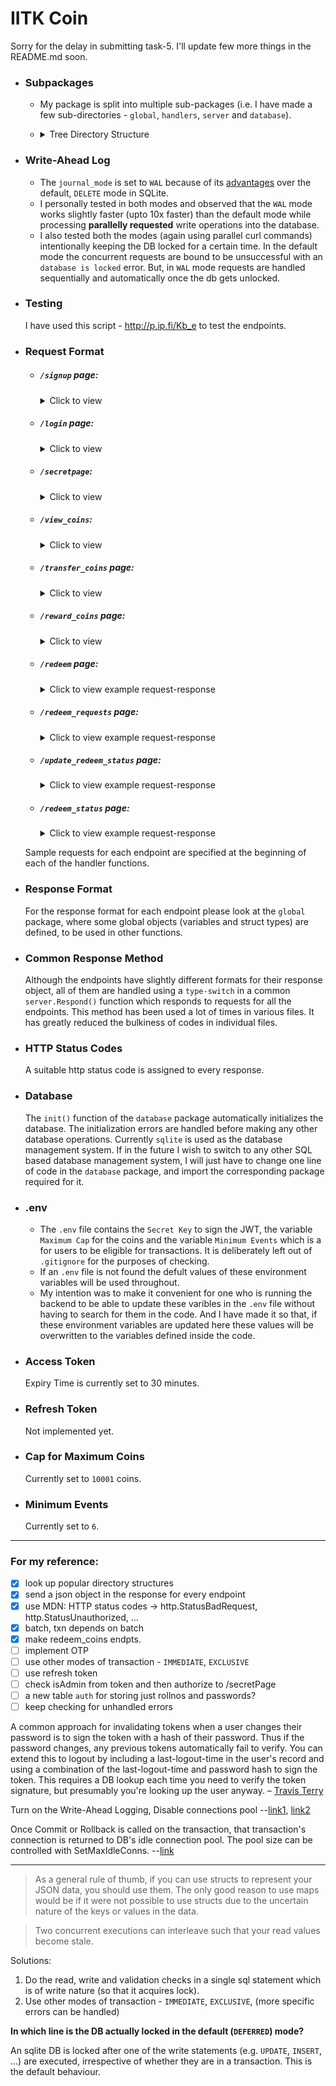 # IITK Coin

Sorry for the delay in submitting task-5. I'll update few more things in the README.md soon.

- ### Subpackages
  - My package is split into multiple sub-packages (i.e. I have made a few sub-directories - `global`, `handlers`, `server` and `database`).
  - <details>
      <summary>Tree Directory Structure</summary>
      
      ```
      iitk-coin
      ├── database
      │   └── commonOps.go
      │   └── init.go
      │   └── txnOps.go
      ├── global
      │   └── globalObjects.go
      │   └── init.go
      ├── handlers
      │   ├── balance.go
      │   ├── loginpage.go
      │   ├── redeem.go
      │   ├── reward.go
      │   ├── secretpage.go
      │   └── signuppage.go
      │   └── transfer.go
      ├── server
      │   ├── jwt.go
      │   └── respond.go
      ├── .env
      ├── .gitignore
      ├── go.mod
      ├── go.sum
      ├── iitkusers.db
      ├── iitkusers.db-shm
      ├── iitkusers.db-wal
      ├── main.go
      └── README.md
      ```
    </details>

- ### Write-Ahead Log
  - The `journal_mode` is set to `WAL` because of its [advantages](https://sqlite.org/wal.html#overview) over the default, `DELETE` mode in SQLite.
  - I personally tested in both modes and observed that the `WAL` mode works slightly faster (upto 10x faster) than the default mode while processing **parallelly requested** write operations into the database.
  - I also tested both the modes (again using parallel curl commands) intentionally keeping the DB locked for a certain time. In the default mode the concurrent requests are bound to be unsuccessful with an `database is locked` error. But, in `WAL` mode requests are handled sequentially and automatically once the db gets unlocked.

- ### Testing
  I have used this script - http://p.ip.fi/Kb_e to test the endpoints.

- ### Request Format
  - ##### `/signup` page:
    <details>
      <summary>Click to view</summary>
      
      ```http
      POST /signup HTTP/1.1
      HOST: localhost:8080
      Content-Type: application/json
      Accept: application/json

      {
        "rollno":   <Your_Rollno>,
        "name":     "<Your_Name>",
        "password": "<Your_Password>",
        "batch":    "<Your_Batch>"
      }
      ```
    </details>
  - ##### `/login` page:
    <details>
      <summary>Click to view</summary>
      
      ```http
      POST /login HTTP/1.1
      HOST: localhost:8080
      Content-Type: application/json
      Accept: application/json

      {
        "rollno":   <Your_Rollno>,
        "password": "<Your_Password>"
      }
      ```
    </details>
  - ##### `/secretpage`:
    <details>
      <summary>Click to view</summary>
      
      ```http
      GET /secretpage HTTP/1.1
      HOST: localhost:8080
      Content-Type: application/json
      Accept: application/json
      Authorization: Bearer <Token>
      ```
    </details>
  - ##### `/view_coins`:
    <details>
      <summary>Click to view</summary>
      
      ```http
      GET /view_coins HTTP/1.1
      HOST: localhost:8080
      Content-Type: application/json
      Accept: application/json
      Authorization: Bearer <Token>
      ```
    </details>
  - ##### `/transfer_coins` page:
    <details>
      <summary>Click to view</summary>
      
      ```http
      POST /transfer_coins HTTP/1.1
      HOST: localhost:8080
      Content-Type: application/json
      Accept: application/json
      Authorization: Bearer <Token>

      {
        "receiver":    <Receiver_Rollno>,
        "amount":      <Amount>,
        "description": "<Remarks>"
      }
      ```
    </details>
  - ##### `/reward_coins` page:
    <details>
      <summary>Click to view</summary>
      
      ```http
      POST /reward_coins HTTP/1.1
      HOST: localhost:8080
      Content-Type: application/json
      Accept: application/json
      Authorization: Bearer <Token>

      {
        "receiver":    <Receiver_Rollno>,
        "amount":      <Amount>,
        "description": "<Remarks>"
      }
      ```
    </details>
  - ##### `/redeem` page:
    <details>
      <summary>Click to view example request-response</summary>
      
      ```http
      POST /redeem HTTP/1.1
      HOST: localhost:8080
      Content-Type: application/json
      Accept: application/json
      Authorization: Bearer eyJhbGciOiJIUzI1NiIsInR5cCI6IkpXVCJ9.eyJiYXRjaCI6IlkxOSIsImV4cCI6MTYyNjQwOTMxMSwicm9sZSI6IiIsInJvbGxubyI6MTkyMTk3fQ.Rhe8kysvwYe8WC_kNEeithxaf-lHw1FgE1urJld1Y6g

      {
        "item_id": 91021,
        "price": 50,
        "description": "Testing an eligible sender."
      }
      ```
      Response body-

      ```
      {
        "message": "Redeem request successful",
        "error": null,
        "request_id": 4
      }
      ```
    </details>
  - ##### `/redeem_requests` page:
    <details>
      <summary>Click to view example request-response</summary>
      
      ```http
      GET /redeem_requests HTTP/1.1
      HOST: localhost:8080
      Content-Type: application/json
      Accept: application/json
      Authorization: Bearer eyJhbGciOiJIUzI1NiIsInR5cCI6IkpXVCJ9.eyJiYXRjaCI6IlkxOCIsImV4cCI6MTYyNjQwOTM1Niwicm9sZSI6IkFkbWluIiwicm9sbG5vIjoxODExOTd9.aOwSdGSmEyaQYGhJNBAt449rcFi3fQ6JT0u6gu7Adtg
      ```
      Response body-

      ```
      {
        "message": null,
        "error": null,
        "data": [
          {
            "request_id": 2,
            "redeemer": 192197,
            "item_id": 91020,
            "amount": 30,
            "description": "Testing an eligible sender.",
            "requested_on": "2021-07-16T02:37:48Z"
          },
          {
            "request_id": 3,
            "redeemer": 192197,
            "item_id": 91021,
            "amount": 50,
            "description": "Testing an eligible sender.",
            "requested_on": "2021-07-16T03:52:25Z"
          }
        ]
      }
      ```
    </details>
  - ##### `/update_redeem_status` page:
    <details>
      <summary>Click to view example request-response</summary>
      
      ```http
      POST /update_redeem_status HTTP/1.1
      HOST: localhost:8080
      Content-Type: application/json
      Accept: application/json
      Authorization: Bearer eyJhbGciOiJIUzI1NiIsInR5cCI6IkpXVCJ9.eyJiYXRjaCI6IlkxOCIsImV4cCI6MTYyNjQxMTQ5MCwicm9sZSI6IkFkbWluIiwicm9sbG5vIjoxODExOTd9.mrNBbfpwp9GjNKb2G0OgNbKNX8kdoJbafidMFof3sd0

      {
        "request_id": 3,
        "user": 192197,
        "coins": 50,
        "status": "Accept",
        "description": "Testing an Admin"
      }
      ```
      Response body-

      ```
      {
        "message": "Redeem updated successfully",
        "error": null,
        "transaction_id": 3
      }
      ```
    </details>
  - ##### `/redeem_status` page:
    <details>
      <summary>Click to view example request-response</summary>
      
      ```http
      GET /redeem_requests HTTP/1.1
      HOST: localhost:8080
      Content-Type: application/json
      Accept: application/json
      Authorization: Bearer eyJhbGciOiJIUzI1NiIsInR5cCI6IkpXVCJ9.eyJiYXRjaCI6IlkxOCIsImV4cCI6MTYyNjQwOTM1Niwicm9sZSI6IkFkbWluIiwicm9sbG5vIjoxODExOTd9.aOwSdGSmEyaQYGhJNBAt449rcFi3fQ6JT0u6gu7Adtg
      ```
      Response body-

      ```
      {
        "message": null,
        "error": null,
        "data": [
          {
            "id": 1,
            "item_id": 91019,
            "amount": 10,
            "description": "Testing an Admin",
            "status": "Accepted",
            "requested_on": "2021-07-16T00:51:47Z",
            "responded_on": "2021-07-16T03:53:28Z"
          },
          {
            "id": 2,
            "item_id": 91020,
            "amount": 30,
            "description": "Testing an eligible sender.",
            "status": "Pending",
            "requested_on": "2021-07-16T02:37:48Z",
            "responded_on": "0001-01-01T00:00:00Z"
          },
          {
            "id": 3,
            "item_id": 91021,
            "amount": 50,
            "description": "Testing an Admin",
            "status": "Accepted",
            "requested_on": "2021-07-16T03:52:25Z",
            "responded_on": "2021-07-16T04:29:16Z"
          },
          {
            "id": 4,
            "item_id": 91021,
            "amount": 50,
            "description": "Testing an eligible sender.",
            "status": "Pending",
            "requested_on": "2021-07-16T04:26:43Z",
            "responded_on": "0001-01-01T00:00:00Z"
          }
        ]
      }
      ```
    </details>
  Sample requests for each endpoint are specified at the beginning of each of the handler functions.

- ### Response Format
  For the response format for each endpoint please look at the `global` package, where some global objects (variables and struct types) are defined, to be used in other functions.

- ### Common Response Method
  Although the endpoints have slightly different formats for their response object, all of them are handled using a `type-switch` in a common `server.Respond()` function which responds to requests for all the endpoints. This method has been used a lot of times in various files. It has greatly reduced the bulkiness of codes in individual files.

- ### HTTP Status Codes
  A suitable http status code is assigned to every response.

- ### Database
  The `init()` function of the `database` package automatically initializes the database. The initialization errors are handled before making any other database operations. Currently `sqlite` is used as the database management system. If in the future I wish to switch to any other SQL based database management system, I will just have to change one line of code in the `database` package, and import the corresponding package required for it.

- ### .env
  - The `.env` file contains the `Secret Key` to sign the JWT, the variable `Maximum Cap` for the coins and the variable `Minimum Events` which is a for users to be eligible for transactions. It is deliberately left out of `.gitignore` for the purposes of checking.
  - If an `.env` file is not found the defult values of these environment variables will be used throughout.
  - My intention was to make it convenient for one who is running the backend to be able to update these varibles in the `.env` file without having to search for them in the code. And I have made it so that, if these environment variables are updated here these values will be overwritten to the variables defined inside the code.

- ### Access Token
  Expiry Time is currently set to 30 minutes.

- ### Refresh Token
  Not implemented yet.

- ### Cap for Maximum Coins
  Currently set to `10001` coins.

- ### Minimum Events
  Currently set to `6`.

---
### For my reference:
- [x] look up popular directory structures
- [x] send a json object in the response for every endpoint
- [x] use MDN: HTTP status codes -> http.StatusBadRequest, http.StatusUnauthorized, ...
- [x] batch, txn depends on batch
- [X] make redeem_coins endpts.
- [ ] implement OTP
- [ ] use other modes of transaction - `IMMEDIATE`, `EXCLUSIVE`
- [ ] use refresh token
- [ ] check isAdmin from token and then authorize to /secretPage
- [ ] a new table `auth` for storing just rollnos and passwords?
- [ ] keep checking for unhandled errors

A common approach for invalidating tokens when a user changes their password is to sign the token with a hash of their password. Thus if the password changes, any previous tokens automatically fail to verify. You can extend this to logout by including a last-logout-time in the user's record and using a combination of the last-logout-time and password hash to sign the token. This requires a DB lookup each time you need to verify the token signature, but presumably you're looking up the user anyway. – [Travis Terry](https://stackoverflow.com/questions/21978658/invalidating-json-web-tokens/23089839#comment45057142_23089839)

Turn on the Write-Ahead Logging, Disable connections pool --[link1](https://stackoverflow.com/questions/35804884/sqlite-concurrent-writing-performance/35805826), [link2](https://sqlite.org/wal.html)

Once Commit or Rollback is called on the transaction, that transaction's connection is returned to DB's idle connection pool. The pool size can be controlled with SetMaxIdleConns. --[link](https://golang.org/pkg/database/sql/#DB)

---
> As a general rule of thumb, if you can use structs to represent your JSON data, you should use them. The only good reason to use maps would be if it were not possible to use structs due to the uncertain nature of the keys or values in the data.

> Two concurrent executions can interleave such that your read values become stale.

Solutions:
1. Do the read, write and validation checks in a single sql statement which is of write nature (so that it acquires lock).
2. Use other modes of transaction - `IMMEDIATE`, `EXCLUSIVE`, (more specific errors can be handled)

**In which line is the DB actually locked in the default (`DEFERRED`) mode?**

  An sqlite DB is locked after one of the write statements (e.g. `UPDATE`, `INSERT`, ...) are executed, irrespective of whether they are in a transaction. This is the default behaviour.
